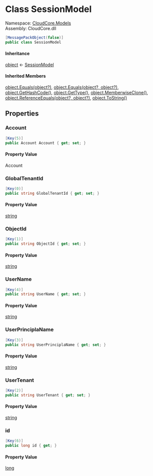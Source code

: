 #  Class SessionModel

Namespace: [CloudCore.Models](CloudCore.Models.md)  
Assembly: CloudCore.dll  

```csharp
[MessagePackObject(false)]
public class SessionModel
```

#### Inheritance

[object](https://learn.microsoft.com/dotnet/api/system.object) ← 
[SessionModel](CloudCore.Models.SessionModel.md)

#### Inherited Members

[object.Equals\(object?\)](https://learn.microsoft.com/dotnet/api/system.object.equals\#system\-object\-equals\(system\-object\)), 
[object.Equals\(object?, object?\)](https://learn.microsoft.com/dotnet/api/system.object.equals\#system\-object\-equals\(system\-object\-system\-object\)), 
[object.GetHashCode\(\)](https://learn.microsoft.com/dotnet/api/system.object.gethashcode), 
[object.GetType\(\)](https://learn.microsoft.com/dotnet/api/system.object.gettype), 
[object.MemberwiseClone\(\)](https://learn.microsoft.com/dotnet/api/system.object.memberwiseclone), 
[object.ReferenceEquals\(object?, object?\)](https://learn.microsoft.com/dotnet/api/system.object.referenceequals), 
[object.ToString\(\)](https://learn.microsoft.com/dotnet/api/system.object.tostring)

## Properties

###  Account

```csharp
[Key(5)]
public Account Account { get; set; }
```

#### Property Value

 Account

###  GlobalTenantId

```csharp
[Key(0)]
public string GlobalTenantId { get; set; }
```

#### Property Value

 [string](https://learn.microsoft.com/dotnet/api/system.string)

###  ObjectId

```csharp
[Key(1)]
public string ObjectId { get; set; }
```

#### Property Value

 [string](https://learn.microsoft.com/dotnet/api/system.string)

###  UserName

```csharp
[Key(4)]
public string UserName { get; set; }
```

#### Property Value

 [string](https://learn.microsoft.com/dotnet/api/system.string)

###  UserPrinciplaName

```csharp
[Key(3)]
public string UserPrinciplaName { get; set; }
```

#### Property Value

 [string](https://learn.microsoft.com/dotnet/api/system.string)

###  UserTenant

```csharp
[Key(2)]
public string UserTenant { get; set; }
```

#### Property Value

 [string](https://learn.microsoft.com/dotnet/api/system.string)

###  id

```csharp
[Key(6)]
public long id { get; }
```

#### Property Value

 [long](https://learn.microsoft.com/dotnet/api/system.int64)

